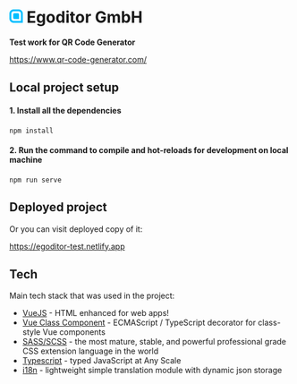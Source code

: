 # ![](src/assets/logo.png) Egoditor GmbH

**Test work for QR Code Generator**

https://www.qr-code-generator.com/
## Local project setup

#### 1. Install all the dependencies
```
npm install
```

#### 2. Run the command to compile and hot-reloads for development on local machine
```
npm run serve
```

## Deployed project
Or you can visit deployed copy of it:

https://egoditor-test.netlify.app 


## Tech

Main tech stack that was used in the project:

* [VueJS](https://vuejs.org) - HTML enhanced for web apps!
* [Vue Class Component](https://class-component.vuejs.org/) - ECMAScript / TypeScript decorator for class-style Vue components
* [SASS/SCSS](https://sass-lang.com/) - the most mature, stable, and powerful professional grade CSS extension language in the world
* [Typescript](https://www.typescriptlang.org/) - typed JavaScript at Any Scale
* [i18n](https://www.npmjs.com/package/i18n) - lightweight simple translation module with dynamic json storage
